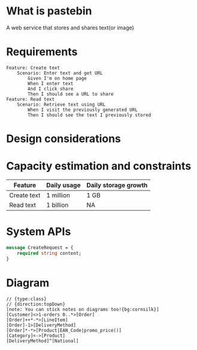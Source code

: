 # What is pastebin
A web service that stores and shares text(or image)

# Requirements
```gherkin
Feature: Create text
    Scenario: Enter text and get URL
        Given I'm on home page
        When I enter text
        And I click share
        Then I should see a URL to share
Feature: Read text
    Scenario: Retrieve text using URL
        When I visit the previously generated URL
        Then I should see the text I previously stored
```
# Design considerations

# Capacity estimation and constraints
| Feature | Daily usage | Daily storage growth |
|-|-|-|
| Create text | 1 million | 1 GB |
| Read text | 1 billion | NA |

# System APIs
```protobuf
message CreateRequest = {
    required string content;
}
```

# Diagram
```yuml
// {type:class}
// {direction:topDown}
[note: You can stick notes on diagrams too!{bg:cornsilk}]
[Customer]<>1-orders 0..*>[Order]
[Order]++*-*>[LineItem]
[Order]-1>[DeliveryMethod]
[Order]*-*>[Product|EAN_Code|promo_price()]
[Category]<->[Product]
[DeliveryMethod]^[National]
```

